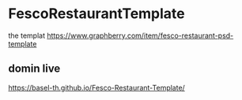 # FescoRestaurantTemplate


the templat https://www.graphberry.com/item/fesco-restaurant-psd-template

## domin live 

https://basel-th.github.io/Fesco-Restaurant-Template/
